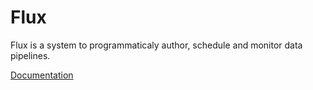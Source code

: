 Flux
====
Flux is a system to programmaticaly author, schedule and monitor data pipelines. 

[Documentation](https://readthedocs.org/dashboard/flux-data-pipelines/)
